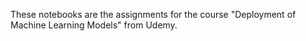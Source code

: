 These notebooks are the assignments for the course "Deployment of Machine Learning Models" from Udemy.
